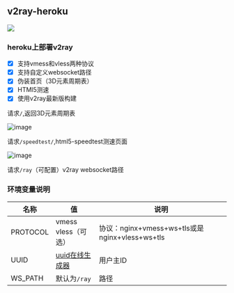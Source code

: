 ## v2ray-heroku
[![](https://www.herokucdn.com/deploy/button.png)](https://heroku.com/deploy?template=https://github.com/Deanlove/-mklmkn)

### heroku上部署v2ray
- [x] 支持vmess和vless两种协议
- [x] 支持自定义websocket路径
- [x] 伪装首页（3D元素周期表）
- [x] HTMl5测速
- [x] 使用v2ray最新版构建

请求`/`,返回3D元素周期表

![image](https://cdn.jsdelivr.net/gh/libsgh/v2ray-heroku@main/doc/1.png)

请求`/speedtest/`,html5-speedtest测速页面

![image](https://cdn.jsdelivr.net/gh/libsgh/v2ray-heroku@main/doc/2.png)

请求`/ray`（可配置）v2ray websocket路径



### 环境变量说明

|  名称 | 值  | 说明  |
| ------------ | ------------ | ------------ |
|  PROTOCOL |  vmess<br>vless（可选） |  协议：nginx+vmess+ws+tls或是nginx+vless+ws+tls |
|  UUID |  [uuid在线生成器](https://www.uuidgenerator.net "uuid在线生成器") | 用户主ID  |
|  WS_PATH | 默认为`/ray` |  路径 |
